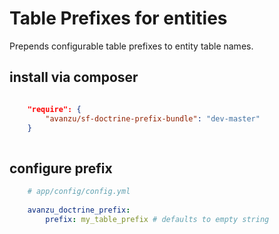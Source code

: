 # Table Prefixes for entities

Prepends configurable table prefixes to entity table names. 

## install via composer

```json

	"require": {
		"avanzu/sf-doctrine-prefix-bundle": "dev-master"
	}
	
```

## configure prefix

```yaml
	# app/config/config.yml
	
	avanzu_doctrine_prefix:
		prefix: my_table_prefix # defaults to empty string

```


